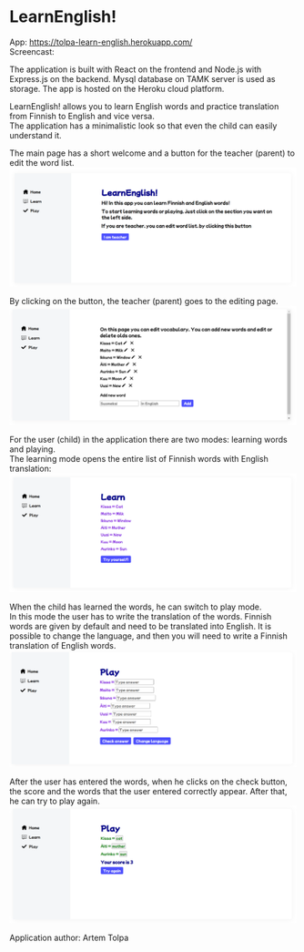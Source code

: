 # LearnEnglish!

App: https://tolpa-learn-english.herokuapp.com/ <br />
Screencast:

The application is built with React on the frontend and Node.js with Express.js on the backend. 
Mysql database on TAMK server is used as storage. The app is hosted on the Heroku cloud platform.

LearnEnglish! allows you to learn English words and practice translation from Finnish to English and vice versa. <br />
The application has a minimalistic look so that even the child can easily understand it.

The main page has a short welcome and a button for the teacher (parent) to edit the word list.
<img src="./screenshots/screenshot1.png" alt="homepage screenshot">

By clicking on the button, the teacher (parent) goes to the editing page.
<img src="./screenshots/screenshot2.png" alt="edit page screenshot">

For the user (child) in the application there are two modes: learning words and playing. <br />
The learning mode opens the entire list of Finnish words with English translation:
<img src="./screenshots/screenshot3.png" alt="learn page screenshot">

When the child has learned the words, he can switch to play mode.<br />
In this mode the user has to write the translation of the words. Finnish words are given by default and need to be translated into English. It is possible to change the language, and then you will need to write a Finnish translation of English words.
<img src="./screenshots/screenshot4.png" alt="play page screenshot">

After the user has entered the words, when he clicks on the check button, the score and the words that the user entered correctly appear. After that, he can try to play again.
<img src="./screenshots/screenshot5.png" alt="play page screenshot">

Application author: Artem Tolpa
